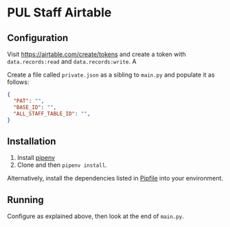 # PUL Staff Airtable

## Configuration

Visit https://airtable.com/create/tokens and create a token with `data.records:read` and `data.records:write`. A

Create a file called `private.json` as a sibling to `main.py` and populate it 
as follows:

```json
{
  "PAT": "",
  "BASE_ID": "",
  "ALL_STAFF_TABLE_ID": "",
}
```

## Installation
 1. Install [pipenv](https://pipenv.pypa.io/en/latest/)
 1. Clone and then `pipenv install`.

Alternatively, install the dependencies listed in [Pipfile](Pipfile) into your 
environment.

## Running

Configure as explained above, then look at the end of `main.py`.
